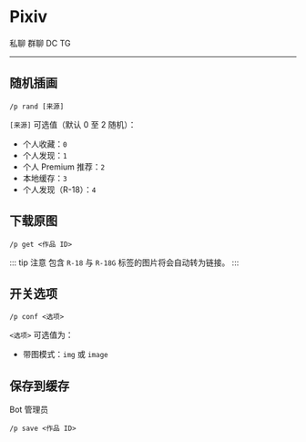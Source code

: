 # Pixiv
<span class="span-friend">私聊</span>
<span class="span-group">群聊</span>
<span class="span-discord">DC</span>
<span class="span-telegram">TG</span>

---

## 随机插画
```
/p rand [来源]
```
`[来源]` 可选值（默认 0 至 2 随机）：
- 个人收藏：`0`
- 个人发现：`1`
- 个人 Premium 推荐：`2`
- 本地缓存：`3`
- 个人发现（R-18）：`4`

## 下载原图
```
/p get <作品 ID>
```
::: tip 注意
包含 `R-18` 与 `R-18G` 标签的图片将会自动转为链接。
:::

## 开关选项
```
/p conf <选项>
```
`<选项>` 可选值为：
- 带图模式：`img` 或 `image`

## 保存到缓存
<span class="span-bot-admin">Bot 管理员</span>
```
/p save <作品 ID>
```
